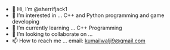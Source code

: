 - 👋 Hi, I’m @sherrifjack1
- 👀 I’m interested in ... C++ and Python programming and game developing
- 🌱 I’m currently learning ... C++ Programming
- 💞️ I’m looking to collaborate on ...
- 📫 How to reach me ... email: kumailwalji9@gmail.com

<!---
sherrifjack1/sherrifjack1 is a ✨ special ✨ repository because its `README.md` (this file) appears on your GitHub profile.
You can click the Preview link to take a look at your changes.
--->

